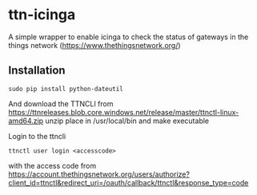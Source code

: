 # ttn-icinga
A simple wrapper to enable icinga to check the status of gateways in the things network (https://www.thethingsnetwork.org/)

## Installation
``` sudo apt install python-pip
sudo pip install python-dateutil
```

And download the TTNCLI from https://ttnreleases.blob.core.windows.net/release/master/ttnctl-linux-amd64.zip unzip place in /usr/local/bin and make executable

Login to the ttncli
``` 
ttnctl user login <accesscode> 
```
with the access code from https://account.thethingsnetwork.org/users/authorize?client_id=ttnctl&redirect_uri=/oauth/callback/ttnctl&response_type=code
